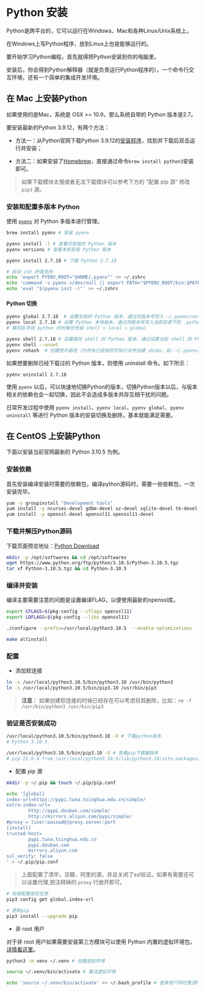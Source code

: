 # Python 安装

Python是跨平台的，它可以运行在Windows、Mac和各种Linux/Unix系统上。

在Windows上写Python程序，放到Linux上也是能够运行的。

要开始学习Python编程，首先就得把Python安装到你的电脑里。

安装后，你会得到Python解释器（就是负责运行Python程序的），一个命令行交互环境，还有一个简单的集成开发环境。

## 在 Mac 上安装Python

如果使用的是Mac，系统是 OSX >= 10.9，那么系统自带的 Python 版本是2.7。

要安装最新的Python 3.9.12，有两个方法：

- 方法一：从Python官网下载Python 3.9.12的[安装程序](https://www.python.org/downloads/)，找到并下载后双击运行并安装；

- 方法二：如果安装了[Homebrew](https://brew.sh/)，直接通过命令`brew install python3`安装即可。

> 如果下载模块太慢或者无法下载模块可以参考下方的 "配置 pip 源" 修改 `pip3` 源。 

### 安装和配置多版本 Python

使用 [`pyenv`](https://github.com/pyenv/pyenv) 对 Python 多版本进行管理。

```bash
brew install pyenv # 安装 pyenv

pyenv install -l # 查看可安装的 Python 版本
pyenv versions # 查看本机安装 Python 版本

pyenv install 2.7.18 # 下载 Python 2.7.18
```

```bash
# 启动 zsh 终端支持
echo 'export PYENV_ROOT="$HOME/.pyenv"' >> ~/.zshrc
echo 'command -v pyenv >/dev/null || export PATH="$PYENV_ROOT/bin:$PATH"' >> ~/.zshrc
echo 'eval "$(pyenv init -)"' >> ~/.zshrc
```

#### Python 切换
```bash
pyenv global 2.7.18  # 设置全局的 Python 版本，通过将版本号写入 ~/.pyenv/version 文件的方式。
pyenv local 2.7.18 # 设置 Python 本地版本，通过将版本号写入当前目录下的 .python-version 文件的方式。通过这种方式设置的 Python 版本优先级较 global 高。指定的目录下生效，那可以使用 `pyenv local PYTHON_VERSION` 命令修改。
# 需同在寻找 python 的时候优先级 shell > local > global
```

```bash
pyenv shell 2.7.18 # 设置面向 shell 的 Python 版本，通过设置当前 shell 的 PYENV_VERSION 环境变量的方式。这个版本的优先级比 local 和 global 都要高。`--unset` 参数可以用于取消当前 shell 设定的版本。
pyenv shell --unset
pyenv rehash  # 创建垫片路径（为所有已安装的可执行文件创建 shims，如：~/.pyenv/versions/*/bin/*，因此，每当你增删了 Python 版本或带有可执行文件的包（如 pip）以后，都应该执行一次本命令）
```

如果想要删除已经下载过的 Python 版本，则使用 uninstall 命令。如下所示：

```
pyenv uninstall 2.7.18
```

使用 `pyenv` 以后，可以快速地切换Python的版本，切换Python版本以后，与版本相关的依赖也会一起切换，因此不会造成多版本共存互相干扰的问题。

日常开发过程中使用 `pyenv install`、`pyenv local`、`pyenv global`、`pyenv uninstall` 等进行 Python 版本的安装切换及删除，基本就能满足需要。


## 在 CentOS 上安装Python

下面以安装当前官网最新的 Python 3.10.5 为例。

### 安装依赖

首先安装编译安装时需要的依赖包，编译python源码时，需要一些依赖包，一次安装完毕。

```bash
yum -y groupinstall "Development tools"
yum install -y ncurses-devel gdbm-devel xz-devel sqlite-devel tk-devel uuid-devel readline-devel bzip2-devel libffi-devel
yum install -y openssl-devel openssl11 openssl11-devel
```

### 下载并解压Python源码

下载页面预览地址：[Python Download](https://www.python.org/downloads/)

```bash
mkdir -p /opt/softwares && cd /opt/softwares
wget https://www.python.org/ftp/python/3.10.5/Python-3.10.5.tgz
tar xf Python-3.10.5.tgz && cd Python-3.10.5
```

### 编译并安装

编译主要需要注意的问题是设置编译FLAG，以便使用最新的openssl库。

```bash
export CFLAGS=$(pkg-config --cflags openssl11)
export LDFLAGS=$(pkg-config --libs openssl11)
```

```bash
./configure --prefix=/usr/local/python3.10.5  --enable-optimizations

make altinstall
```

### 配置

- 添加软连接

```bash
ln -s /usr/local/python3.10.5/bin/python3.10 /usr/bin/python3
ln -s /usr/local/python3.10.5/bin/pip3.10 /usr/bin/pip3
```

> **注意：** 如果创建软连接的时候已经存在可以考虑将其删除，比如：`rm -f /usr/bin/python3 /usr/bin/pip3`

### 验证是否安装成功

```bash
/usr/local/python3.10.5/bin/python3.10 -V # 下载python版本
# Python 3.10.5

/usr/local/python3.10.5/bin/pip3.10 -V # 查看pip下载器版本
# pip 22.0.4 from /usr/local/python3.10.5/lib/python3.10/site-packages/pip (python 3.10)
```

- 配置 pip 源
```bash
mkdir -p ~/.pip && touch ~/.pip/pip.conf

echo '[global]
index-url=https://pypi.tuna.tsinghua.edu.cn/simple/
extra-index-url=
        http://pypi.douban.com/simple/
        http://mirrors.aliyun.com/pypi/simple/
#proxy = [user:passwd@]proxy.server:port
[install]
trusted-host=
        pypi.tuna.tsinghua.edu.cn
        pypi.douban.com
        mirrors.aliyun.com
ssl_verify: false
' > ~/.pip/pip.conf
```
> 上面配置了清华，豆瓣，阿里的源，并且关闭了ssl验证。如果有需要还可以设置代理,把注释掉的 `proxy` 行放开即可。

```bash
# 检查配置是否生效
pip3 config get global.index-url

# 更新pip
pip3 install --upgrade pip
```

- 非 root 用户

对于非 root 用户如果需要安装第三方模块可以使用 Python 内置的虚拟环境包，[详情看这里](https://docs.python.org/zh-cn/3/tutorial/venv.html)。

```bash
python3 -m venv ~/.venv # 创建虚拟环境

source ~/.venv/bin/activate # 激活虚拟环境

echo 'source ~/.venv/bin/activate' >> ~/.bash_profile # 登录用户同时激活Python虚拟环境
```